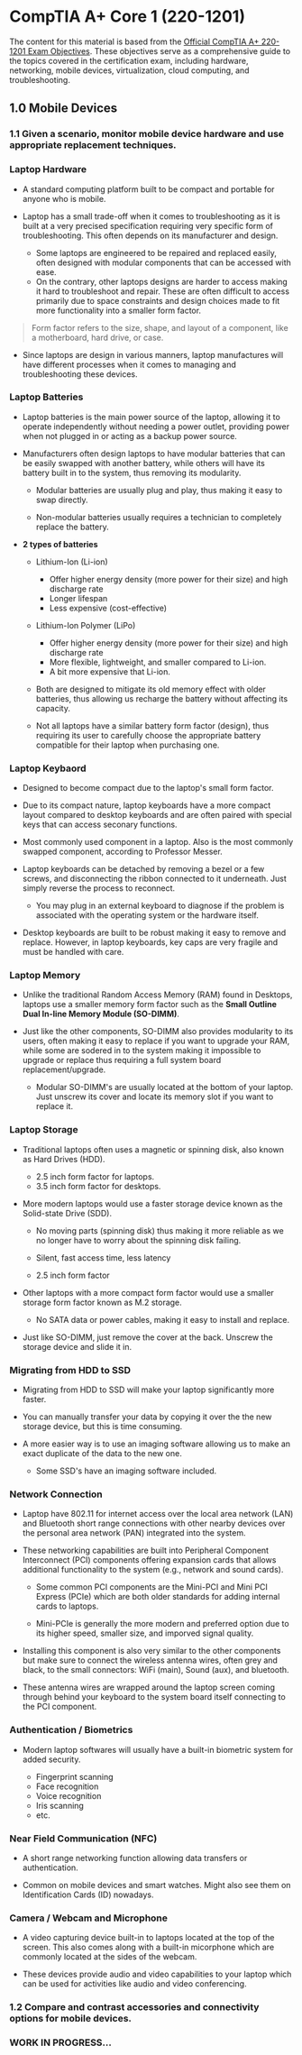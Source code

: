 # CompTIA A+ Core 1 (220-1201)

The content for this material is based from the [Official CompTIA A+ 220-1201 Exam Objectives](https://partners.comptia.org/docs/default-source/resources/comptia-a-220-1201-exam-objectives-(2-0)). These objectives serve as a comprehensive guide to the topics covered in the certification exam, including hardware, networking, mobile devices, virtualization, cloud computing, and troubleshooting.

## 1.0 Mobile Devices

### 1.1 Given a scenario, monitor mobile device hardware and use appropriate replacement techniques.

### Laptop Hardware

- A standard computing platform built to be compact and portable for anyone who is mobile.

- Laptop has a small trade-off when it comes to troubleshooting as it is built at a very precised specification requiring very specific form of troubleshooting. This often depends on its manufacturer and design.

    - Some laptops are engineered to be repaired and replaced easily, often designed with modular components that can be accessed with ease. 
    - On the contrary, other laptops designs are harder to access making it hard to troubleshoot and repair. These are often difficult to access primarily due to space constraints and design choices made to fit more functionality into a smaller form factor.

> Form factor refers to the size, shape, and layout of a component, like a motherboard, hard drive, or case.

- Since laptops are design in various manners, laptop manufactures will have different processes when it comes to managing and troubleshooting these devices.

### Laptop Batteries

- Laptop batteries is the main power source of the laptop, allowing it to operate independently without needing a power outlet, providing power when not plugged in or acting as a backup power source.

- Manufacturers often design laptops to have modular batteries that can be easily swapped with another battery, while others will have its battery built in to the system, thus removing its modularity.

    - Modular batteries are usually plug and play, thus making it easy to swap directly.

    - Non-modular batteries usually requires a technician to completely replace the battery.

- **2 types of batteries**
    
    - Lithium-Ion (Li-ion)

        - Offer higher energy density (more power for their size) and high discharge rate
        - Longer lifespan
        - Less expensive (cost-effective)

    - Lithium-Ion Polymer (LiPo)

        - Offer higher energy density (more power for their size) and high discharge rate
        - More flexible, lightweight, and smaller compared to Li-ion.
        - A bit more expensive that Li-ion.

    - Both are designed to mitigate its old memory effect with older batteries, thus allowing us recharge the battery without affecting its capacity.

    - Not all laptops have a similar battery form factor (design), thus requiring its user to carefully choose the appropriate battery compatible for their laptop when purchasing one.

### Laptop Keybaord

- Designed to become compact due to the laptop's small form factor.

- Due to its compact nature, laptop keyboards have a more compact layout compared to desktop keyboards and are often paired with special keys that can access seconary functions.

- Most commonly used component in a laptop. Also is the most commonly swapped component, according to  Professor Messer.

- Laptop keyboards can be detached by removing a bezel or a few screws, and disconnecting the ribbon connected to it underneath. Just simply reverse the process to reconnect.

    - You may plug in an external keyboard to diagnose if the problem is associated with the operating system or the hardware itself.

- Desktop keyboards are built to be robust making it easy to remove and replace. However, in laptop keyboards, key caps are very fragile and must be handled with care.

### Laptop Memory

- Unlike the traditional Random Access Memory (RAM) found in Desktops, laptops use a smaller memory form factor such as the **Small Outline Dual In-line Memory Module (SO-DIMM)**.

- Just like the other components, SO-DIMM also provides modularity to its users, often making it easy to replace if you want to upgrade your RAM, while some are sodered in to the system making it impossible to upgrade or replace thus requiring a full system board replacement/upgrade.

    - Modular SO-DIMM's are usually located at the bottom of your laptop. Just unscrew its cover and locate its memory slot if you want to replace it.

### Laptop Storage

- Traditional laptops often uses a magnetic or spinning disk, also known as Hard Drives (HDD). 

    - 2.5 inch form factor for laptops.
    - 3.5 inch form factor for desktops.

- More modern laptops would use a faster storage device known as the Solid-state Drive (SDD).

    - No moving parts (spinning disk) thus making it more reliable as we no longer have to worry about the spinning disk failing.

    - Silent, fast access time, less latency

    - 2.5 inch form factor

- Other laptops with a more compact form factor would use a smaller storage form factor known as M.2 storage.

    - No SATA data or power cables, making it easy to install and replace.

- Just like SO-DIMM, just remove the cover at the back. Unscrew the storage device and slide it in.

### Migrating from HDD to SSD

- Migrating from HDD to SSD will make your laptop significantly more faster.

- You can manually transfer your data by copying it over the the new storage device, but this is time consuming.

- A more easier way is to use an imaging software allowing us to make an exact duplicate of the data to the new one. 

    - Some SSD's have an imaging software included.

### Network Connection

- Laptop have 802.11 for internet access over the local area network (LAN) and Bluetooth short range connections with other nearby devices over the personal area network (PAN) integrated into the system.

- These networking capabilities are built into Peripheral Component Interconnect (PCI) components offering expansion cards that allows additional functionality to the system (e.g., network and sound cards).

    - Some common PCI components are the Mini-PCI and Mini PCI Express (PCIe) which are both older standards for adding internal cards to laptops. 
    
    - Mini-PCIe is generally the more modern and preferred option due to its higher speed, smaller size, and imporved signal quality.

- Installing this component is also very similar to the other components but make sure to connect the wireless antenna wires, often grey and black, to the small connectors: WiFi (main), Sound (aux), and bluetooth.

- These antenna wires are wrapped around the laptop screen coming through behind your keyboard to the system board itself connecting to the PCI component.

### Authentication / Biometrics

- Modern laptop softwares will usually have a built-in biometric system for added security.

    - Fingerprint scanning
    - Face recognition
    - Voice recognition
    - Iris scanning
    - etc.

### Near Field Communication (NFC)

- A short range networking function allowing data transfers or authentication. 

- Common on mobile devices and smart watches. Might also see them on Identification Cards (ID) nowadays.

### Camera / Webcam and Microphone

- A video capturing device built-in to laptops located at the top of the screen. This also comes along with a built-in micorphone which are commonly located at the sides of the webcam.

- These devices provide audio and video capabilities to your laptop which can be used for activities like audio and video conferencing.

### 1.2 Compare and contrast accessories and connectivity options for mobile devices.

### WORK IN PROGRESS...